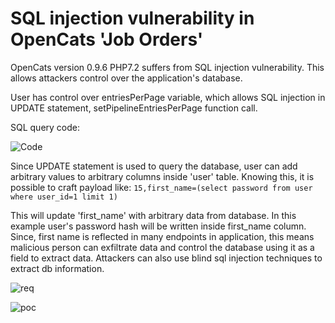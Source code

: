 
# SQL injection vulnerability in OpenCats 'Job Orders'

OpenCats version 0.9.6 PHP7.2 suffers from SQL injection vulnerability.
This allows attackers control over the application's database.

User has control over entriesPerPage variable, which allows SQL injection in UPDATE statement, setPipelineEntriesPerPage function call.

SQL query code:

![Code](https://user-images.githubusercontent.com/57464251/192616786-d77f2f1a-a944-442b-a0a1-9bfeb45aea02.png)

Since UPDATE statement is used to query the database, user can add arbitrary values to arbitrary columns inside 'user' table.
Knowing this, it is possible to craft payload like:
`15,first_name=(select password from user where user_id=1 limit 1)`  

This will update 'first_name' with arbitrary data from database. In this example user's password hash will be written inside first_name column.
Since, first name is reflected in many endpoints in application, this means malicious person can exfiltrate data and control the database using it as a field to extract data. Attackers can also use blind sql injection techniques to extract db information.

![req](https://user-images.githubusercontent.com/57464251/192617442-b2d25b34-0fa4-4493-9bd6-7c59eb6411bc.png)

![poc](https://user-images.githubusercontent.com/57464251/192617758-e6912c3f-f7b5-40e9-b4cc-2d49a6f8d5cf.png)
